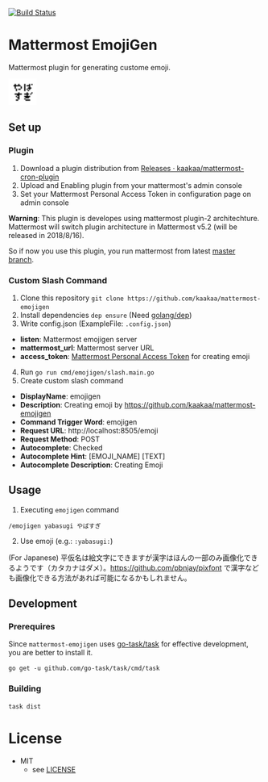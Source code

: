 [![Build Status](https://travis-ci.com/kaakaa/mattermost-emojigen.svg?token=Quh1sKztRpq9F7nwVCUC&branch=master)](https://travis-ci.com/kaakaa/mattermost-emojigen)

# Mattermost EmojiGen

Mattermost plugin for generating custome emoji.

![sample](./emoji_sample.png)

## Set up

### Plugin
1. Download a plugin distribution from [Releases · kaakaa/mattermost\-cron\-plugin](https://github.com/kaakaa/mattermost-emojigen/releases)
2. Upload and Enabling plugin from your mattermost's admin console
3. Set your Mattermost Personal Access Token in configuration page on admin console

**Warning**:
This plugin is developes using mattermost plugin-2 architechture. 
Mattermost will switch plugin architecture in Mattermost v5.2 (will be released in 2018/8/16).

So if now you use this plugin, you run mattermost from latest [master branch](https://github.com/mattermost/mattermost-server).


### Custom Slash Command
1. Clone this repository `git clone https://github.com/kaakaa/mattermost-emojigen`
2. Install dependencies `dep ensure` (Need [golang/dep](https://github.com/golang/dep))
3. Write config.json (ExampleFile: `.config.json`)
  * **listen**: Mattermost emojigen server
  * **mattermost_url**: Mattermost server URL
  * **access_token**: [Mattermost Personal Access Token](https://docs.mattermost.com/developer/personal-access-tokens.html) for creating emoji
4. Run `go run cmd/emojigen/slash.main.go`
5. Create custom slash command
  * **DisplayName**: emojigen
  * **Description**: Creating emoji by https://github.com/kaakaa/mattermost-emojigen
  * **Command Trigger Word**: emojigen
  * **Request URL**: http://localhost:8505/emoji
  * **Request Method**: POST
  * **Autocomplete**: Checked
  * **Autocomplete Hint**: [EMOJI_NAME] [TEXT]
  * **Autocomplete Description**: Creating Emoji

## Usage

1. Executing `emojigen` command
```
/emojigen yabasugi やばすぎ
```
2. Use emoji (e.g.: `:yabasugi:`)

(For Japanese) 平仮名は絵文字にできますが漢字はほんの一部のみ画像化できるようです（カタカナはダメ）。https://github.com/pbnjay/pixfont で漢字なども画像化できる方法があれば可能になるかもしれません。

## Development

### Prerequires

Since `mattermost-emojigen` uses [go\-task/task](https://github.com/go-task/task) for effective development, you are better to install it.

```
go get -u github.com/go-task/task/cmd/task
```

### Building

```
task dist
```

# License

* MIT
  * see [LICENSE](LICENSE)